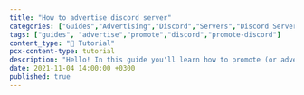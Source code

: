 ```yaml
---
title: "How to advertise discord server"
categories: ["Guides","Advertising","Discord","Servers","Discord Servers"]
tags: ["guides", "advertise","promote","discord","promote-discord"]
content_type: "📝 Tutorial"
pcx-content-type: tutorial
description: "Hello! In this guide you'll learn how to promote (or advertise, grow) your discord server"
date: 2021-11-04 14:00:00 +0300
published: true
---
```



